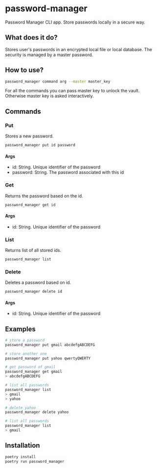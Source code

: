# password-manager

Password Manager CLI app. Store passwords locally in a secure way.

## What does it do?

Stores user's passwords in an encrypted local file or local database. The security is managed by a master password.

## How to use?

```bash
password_manager command arg --master master_key
```

For all the commands you can pass master key to unlock the vault. Otherwise master key is asked interactively.

## Commands

### Put

Stores a new password.

```bash
password_manager put id password
```

#### Args

- id: String. Unique identifier of the password
- password: String. The password associated with this id

### Get

Returns the password based on the id.

```bash
password_manager get id
```

#### Args

- id: String. Unique identifier of the password

### List

Returns list of all stored ids.

```bash
password_manager list
```

### Delete

Deletes a password based on id.

```bash
password_manager delete id
```

#### Args

- id: String. Unique identifier of the password

## Examples

```bash
# store a password
password_manager put gmail abcdefgABCDEFG

# store another one
password_manager put yahoo qwertyQWERTY

# get password of gmail
password_manager get gmail
> abcdefgABCDEFG

# list all passwords
password_manager list
> gmail
> yahoo

# delete yahoo
password_manager delete yahoo

# list all passwords
password_manager list
> gmail
```

## Installation

```bash
poetry install
poetry run password_manager
```
